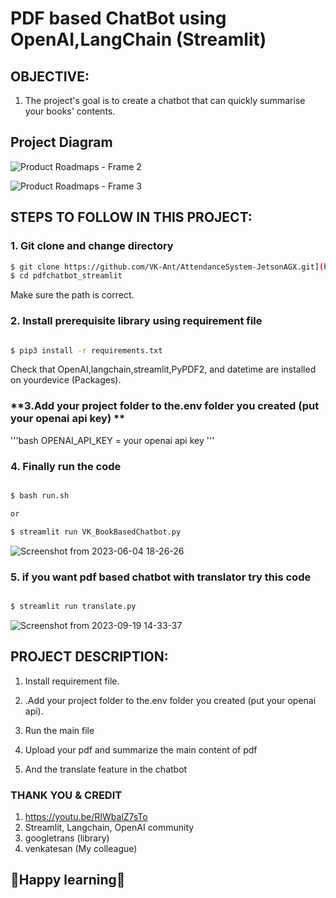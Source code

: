 # **PDF based ChatBot using OpenAI,LangChain (Streamlit)**

## **OBJECTIVE:**

1. The project's goal is to create a chatbot that can quickly summarise your books' contents.

## **Project Diagram**

![Product Roadmaps - Frame 2](https://github.com/VK-Ant/PDFBasedChatBot_Streamlit/assets/75832198/3d9761a6-be6f-4dec-8511-066f3e31f807)

![Product Roadmaps - Frame 3](https://github.com/VK-Ant/PDFBasedChatBot_Streamlit/assets/75832198/bea758e3-56d0-4e3e-b63f-84530c926b17)


## **STEPS TO FOLLOW IN THIS PROJECT:**

### **1. Git clone and change directory**

```bash
$ git clone https://github.com/VK-Ant/AttendanceSystem-JetsonAGX.git](https://github.com/VK-Ant/BookBasedChatBot_Streamlit
$ cd pdfchatbot_streamlit
```
Make sure the path is correct.

### **2. Install prerequisite library using requirement file**

```bash

$ pip3 install -r requirements.txt

```
Check that OpenAI,langchain,streamlit,PyPDF2, and datetime are installed on yourdevice (Packages).

### **3.Add your project folder to the.env folder you created (put your openai api key) **

'''bash
OPENAI_API_KEY = your openai api key
'''

### **4. Finally run the code**

```bash

$ bash run.sh

or

$ streamlit run VK_BookBasedChatbot.py

```
![Screenshot from 2023-06-04 18-26-26](https://github.com/VK-Ant/BookBasedChatBot_Streamlit/assets/75832198/a2b2303b-a0e0-4bbb-b167-86cc6e29a548)


### **5. if you want pdf based chatbot with translator try this code**

```bash

$ streamlit run translate.py

```

![Screenshot from 2023-09-19 14-33-37](https://github.com/VK-Ant/PDFBasedChatBot_Streamlit/assets/75832198/9d5f2dfb-8fde-47b6-964d-e89f022fd02e)

## **PROJECT DESCRIPTION:**

1. Install requirement file.

2. .Add your project folder to the.env folder you created (put your openai api).

3. Run the main file

4. Upload your pdf and summarize the main content of pdf

5. And the translate feature in the chatbot


### **THANK YOU & CREDIT**

1. https://youtu.be/RIWbalZ7sTo
2. Streamlit, Langchain, OpenAI community
3. googletrans (library)
4. venkatesan (My colleague)


## **🤗Happy learning🤗**
